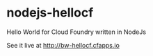 nodejs-hellocf
==============

Hello World for Cloud Foundry written in NodeJs

See it live at http://bw-hellocf.cfapps.io

